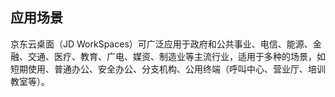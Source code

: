 ## 应用场景
京东云桌面（JD WorkSpaces）可广泛应用于政府和公共事业、电信、能源、金融、交通、医疗、教育、广电、媒资、制造业等主流行业，适用于多种的场景，如短期使用、普通办公、安全办公、分支机构、公用终端（呼叫中心、营业厅、培训教室等）。